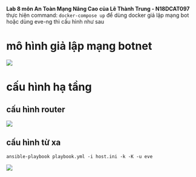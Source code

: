 __Lab 8 môn An Toàn Mạng Nâng Cao của Lê Thành Trung - N18DCAT097__
</br>
thực hiện command: `docker-compose up` để dùng docker giả lập mạng bot hoặc dùng eve-ng thì cấu hình như sau
# mô hình giả lập mạng botnet
![](https://github.com/magnetohvcs/payload/blob/master/image/eve-ng.png)
# cấu hình hạ tầng
## cấu hình router
![](https://github.com/magnetohvcs/payload/blob/master/image/router.png)
## cấu hình từ xa
``` 
ansible-playbook playbook.yml -i host.ini -k -K -u eve 
```
![](https://github.com/magnetohvcs/payload/blob/master/image/ansible121212.png)
